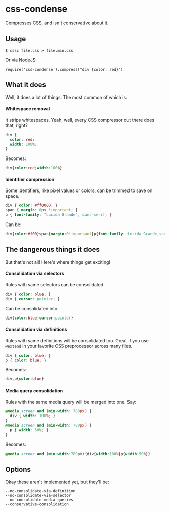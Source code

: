 # css-condense

Compresses CSS, and isn't conservative about it.

Usage
----

    $ cssc file.css > file.min.css

Or via NodeJS:

    require('css-condense').compress("div {color: red}")

What it does
------------

Well, it does a lot of things. The most common of which is:

#### Whitespace removal

It strips whitespaces. Yeah, well, every CSS compressor out there does that,
right?

``` css
div {
  color: red;
  width: 100%;
}
```

Becomes:

``` css
div{color:red;width:100%}
```

#### Identifier compression

Some identifiers, like pixel values or colors, can be trimmed to save on space.

``` css
div { color: #ff0000; }
span { margin: 0px !important; }
p { font-family: "Lucida Grande", sans-serif; }
```

Can be:

``` css
div{color:#f00}span{margin:0!important}p{font-family: Lucida Grande,sans-serif}
```

The dangerous things it does
----------------------------

But that's not all! Here's where things get exciting!

#### Consolidation via selectors

Rules with same selectors can be consolidated.

``` css
div { color: blue; }
div { cursor: pointer; }
```

Can be consolidated into:

``` css
div{color:blue;cursor:pointer}
```

#### Consolidation via definitions

Rules with same definitions will be consolidated too. Great if you use `@extend`
in your favorite CSS preprocessor across many files.

``` css
div { color: blue; }
p { color: blue; }
```

Becomes:

``` css
div,p{color:blue}
```

#### Media query consolidation

Rules with the same media query will be merged into one. Say:

``` css
@media screen and (min-width: 780px) {
  div { width: 100%; }
}
@media screen and (min-width: 780px) {
  p { width: 50%; }
}
```

Becomes:

``` css
@media screen and (min-width:780px){div{width:100%}p{width:50%}}
```

Options
-------

Okay these aren't implemented yet, but they'll be:

    --no-consolidate-via-definition
    --no-consolidate-via-selector
    --no-consolidate-media-queries
    --conservative-consolidation
